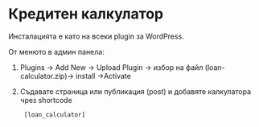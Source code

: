 # Кредитен калкулатор

Инсталацията е като на всеки plugin за WordPress.


От менюто в админ панела:

1) Plugins -> Add New -> Upload Plugin -> избор на файл (loan-calculator.zip)-> install ->Activate


2) Съдавате страница или публикация (post) и добавяте калкулатора чрез shortcode

        [loan_calculator]
